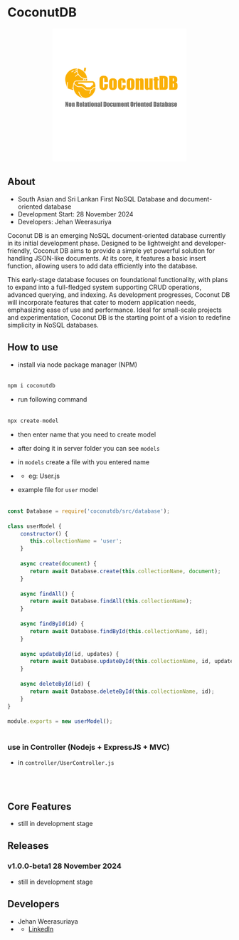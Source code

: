 # CoconutDB

<p align="center">
  <img src="./assest/CoconutDBnobg.png" alt="Alt text" height="300">
</p>


## About

- South Asian and Sri Lankan First NoSQL Database and document-oriented database
- Development Start: 28 November 2024
- Developers: Jehan Weerasuriya


Coconut DB is an emerging NoSQL document-oriented database currently in its initial development phase. Designed to be lightweight and developer-friendly, Coconut DB aims to provide a simple yet powerful solution for handling JSON-like documents. At its core, it features a basic insert function, allowing users to add data efficiently into the database.

This early-stage database focuses on foundational functionality, with plans to expand into a full-fledged system supporting CRUD operations, advanced querying, and indexing. As development progresses, Coconut DB will incorporate features that cater to modern application needs, emphasizing ease of use and performance. Ideal for small-scale projects and experimentation, Coconut DB is the starting point of a vision to redefine simplicity in NoSQL databases.

## How to use

- install via node package manager (NPM)

```js

npm i coconutdb

```

- run following command

```js

npx create-model

```

- then enter name that you need to create model

- after doing it in server folder you can see `models` 
- in `models` create a file with you entered name 
- - eg: User.js

- example file for `user` model

```js

const Database = require('coconutdb/src/database'); 
    
class userModel {
    constructor() {
       this.collectionName = 'user';
    }
    
    async create(document) {
       return await Database.create(this.collectionName, document);
    }
    
    async findAll() {
       return await Database.findAll(this.collectionName);
    }
    
    async findById(id) {
       return await Database.findById(this.collectionName, id);
    }
    
    async updateById(id, updates) {
       return await Database.updateById(this.collectionName, id, updates);
    }
    
    async deleteById(id) {
       return await Database.deleteById(this.collectionName, id);
    }
}
    
module.exports = new userModel();
    
```

### use in Controller (Nodejs + ExpressJS + MVC)

- in `controller/UserController.js`

```js




```



## Core Features

- still in development stage

## Releases

### v1.0.0-beta1 28 November 2024

- still in development stage

## Developers

- Jehan Weerasuriaya
- - [LinkedIn](https://www.linkedin.com/in/jehanweerasuriya/)

